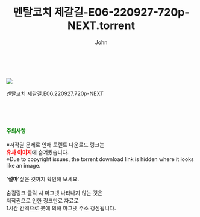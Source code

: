 ﻿---
layout: post
title:  "    멘탈코치 제갈길-E06-220927-720p-NEXT.torrent"
author: John
categories: [ 드라마 ]
tags: [  ]
image: https://torrentrj55.com/uploadfile/full/143eef6e9235acacfd46b21d4fd95784e7cab01d.jpg 
description: "    멘탈코치 제갈길-E06-220927-720p-NEXT torrent 정보 공유"
toc: true
toc_sticky: true
---

<br>
<p><img src="https://torrentrj55.com/uploadfile/full/143eef6e9235acacfd46b21d4fd95784e7cab01d.jpg"/></p>
 멘탈코치 제갈길.E06.220927.720p-NEXT  
    
<br><br><br>
<p data-ke-size="size16"><b><span style="color: green;">주의사항</span></b><br /><br />※저작권 문제로 인해 토렌트 다운로드 링크는<br /><b><span style="color: red;">유사 이미지</span></b>에 숨겨뒀습니다.<br />※Due to copyright issues, the torrent download link is hidden where it looks like an image.<br /><br /><b>'설마'</b>싶은 것까지 확인해 보세요.<br /><br />숨김링크 클릭 시 마그넷 나타나지 않는 것은<br />저작권으로 인한 링크만료 자료로<br />1시간 간격으로 봇에 의해 마그넷 주소 갱신됩니다.</p>
